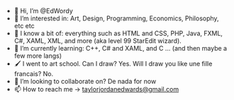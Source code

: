 - 👋 Hi, I’m @EdWordy
- 👀 I’m interested in: Art, Design, Programming, Economics, Philosophy, etc etc
- 🍴 I know a bit of: everything such as HTML and CSS, PHP, Java, FXML, C#, XAML, XML, and more (aka level 99 StarEdit wizard). 
- 🌱 I’m currently learning: C++, C# and XAML, and C ... (and then maybe a few more langs)
- 🖌️ I went to art school. Can I draw? Yes. Will I draw you like une fille francais? No.
- 💞️ I’m looking to collaborate on? De nada for now
- 📫 How to reach me -> taylorjordanedwards@gmail.com

<!---
EdWordy/EdWordy is a ✨ special ✨ repository because its `README.md` (this file) appears on your GitHub profile.
You can click the Preview link to take a look at your changes.
--->
